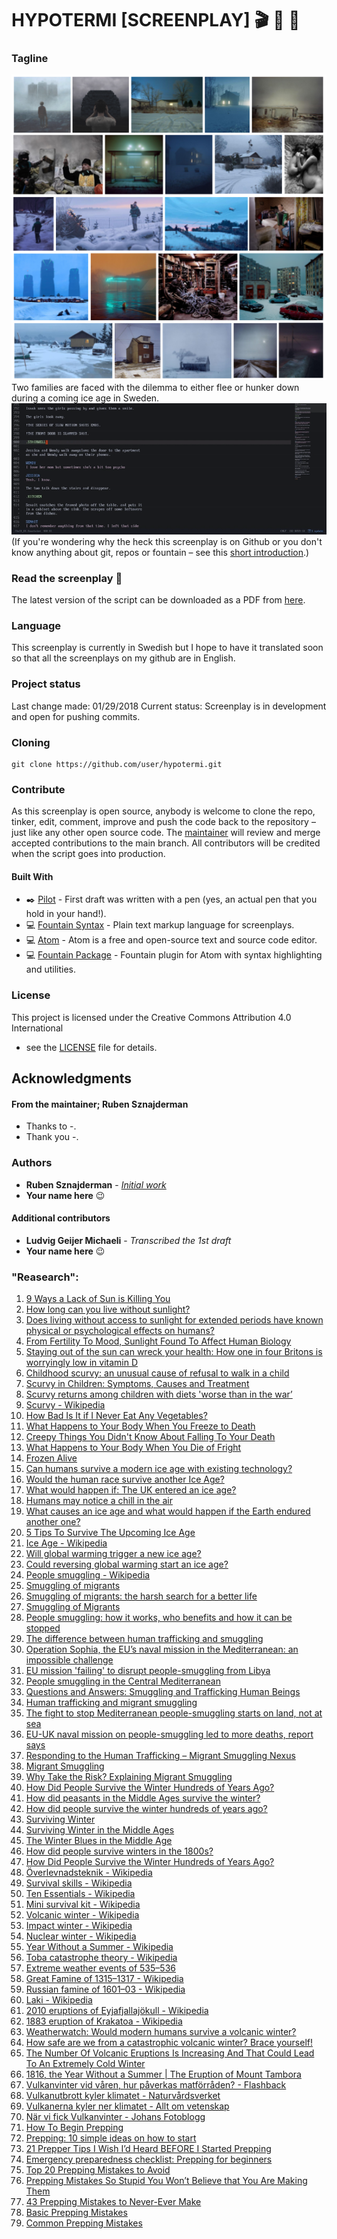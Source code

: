 # HYPOTERMI [SCREENPLAY] :clapper: :movie_camera: :page_with_curl:

### Tagline
![hypotermi-moodboard](hypotermi-moodboard.png?raw=true)     
Two families are faced with the dilemma to either flee or hunker down during a coming ice age in Sweden. 
![screencapture](screencapture.gif?raw=true)     
(If you're wondering why the heck this screenplay is on Github or you don't know anything about git, repos or fountain – see this [short introduction](http://rubensznajderman.com/fountain-noobs).)

### Read the screenplay :page_facing_up:

The latest version of the script can be downloaded as a PDF from [here](https://github.com/user/repo/blob/master/hypotermi.pdf).

### Language
This screenplay is currently in Swedish but I hope to have it translated soon so that all the screenplays on my github are in English. 

### Project status
Last change made: 01/29/2018
Current status: Screenplay is in development and open for pushing commits. 

### Cloning

```
git clone https://github.com/user/hypotermi.git
```

### Contribute
As this screenplay is open source, anybody is welcome to clone the repo, tinker, edit, comment, improve and push the code back to the repository – just like any other open source code. The [maintainer](https://github.com/rubensz) will review and merge accepted contributions to the main branch. All contributors will be credited when the script goes into production. 

#### Built With
* :black_nib: [Pilot](https://www.jetpens.com/Pilot-Metropolitan-Fountain-Pens/ct/1706) - First draft was written with a pen (yes, an actual pen that you hold in your hand!). 
* :computer: [Fountain Syntax](https://fountain.io/syntax) - Plain text markup language for screenplays.
* :computer: [Atom](https://atom.io/) - Atom is a free and open-source text and source code editor.
* :computer: [Fountain Package](https://atom.io/packages/fountain) - Fountain plugin for Atom with syntax highlighting and utilities.

### License

This project is licensed under the Creative Commons Attribution 4.0 International
 - see the [LICENSE](LICENSE) file for details.

## Acknowledgments

#### From the maintainer; Ruben Sznajderman

* Thanks to -.
* Thank you -.

### Authors
* **Ruben Sznajderman** - [*Initial work*](https://www.dropbox.com/s/firstdrafthere) 
* **Your name here** :wink:

#### Additional contributors
* **Ludvig Geijer Michaeli** - *Transcribed the 1st draft*
* **Your name here** :wink:

### "Reasearch":

1. [9 Ways a Lack of Sun is Killing You](https://www.sunsprite.com/blog/9-ways-a-lack-of-sun-is-killing-you/)
2. [How long can you live without sunlight?](http://www.startribune.com/how-long-can-you-live-without-sunlight/166280516/)
3. [Does living without access to sunlight for extended periods have known physical or psychological effects on humans?](https://worldbuilding.stackexchange.com/questions/394/does-living-without-access-to-sunlight-for-extended-periods-have-known-physical)
4. [From Fertility To Mood, Sunlight Found To Affect Human Biology](https://www.nytimes.com/1981/06/23/science/from-fertility-to-mood-sunlight-found-to-affect-human-biology.html)
5. [Staying out of the sun can wreck your health: How one in four Britons is worryingly low in vitamin D](https://www.dailymail.co.uk/health/article-2120719/Staying-sun-wreck-health.html)
6. [Childhood scurvy: an unusual cause of refusal to walk in a child](https://ped-rheum.biomedcentral.com/articles/10.1186/s12969-015-0020-1)
7. [Scurvy in Children: Symptoms, Causes and Treatment](https://parentinghealthybabies.com/scurvy-children-symptoms-causes-treatment/)
8. [Scurvy returns among children with diets 'worse than in the war’](https://www.telegraph.co.uk/news/health/news/10158690/Scurvy-returns-among-children-with-diets-worse-than-in-the-war.html)
9. [Scurvy - Wikipedia](https://en.wikipedia.org/wiki/Scurvy)
10. [How Bad Is It if I Never Eat Any Vegetables?](https://www.vice.com/en_us/article/mgxgep/how-bad-is-it-if-i-never-eat-any-vegetables)
11. [What Happens to Your Body When You Freeze to Death](https://www.ranker.com/list/what-happens-to-your-body-when-you-freeze/katherine-ripley)
12. [Creepy Things You Didn't Know About Falling To Your Death](https://www.ranker.com/list/what-its-like-to-fall-to-your-demise/katherine-ripley)
13. [What Happens to Your Body When You Die of Fright](https://www.ranker.com/list/what-is-dying-of-fright-like/rylee_en)
14. [Frozen Alive](https://www.outsideonline.com/2152131/freezing-death)
15. [Can humans survive a modern ice age with existing technology?](https://www.quora.com/Can-humans-survive-a-modern-ice-age-with-existing-technology)
16. [Would the human race survive another Ice Age?](https://www.quora.com/Would-the-human-race-survive-another-Ice-Age)
17. [What would happen if: The UK entered an ice age?](https://www.wired.co.uk/article/what-would-happen-if-the-uk-entered-an-ice-age)
18. [Humans may notice a chill in the air](https://www.theguardian.com/environment/2012/sep/30/ice-age-human-survival-alice-roberts)
19. [What causes an ice age and what would happen if the Earth endured another one?](https://www.abc.net.au/news/science/2016-06-15/what-is-an-ice-age-explainer/7185002)
20. [5 Tips To Survive The Upcoming Ice Age](https://www.science20.com/science_20/5_tips_survive_upcoming_ice_age-87591)
21. [Ice Age - Wikipedia](https://en.wikipedia.org/wiki/Ice_age)
22. [Will global warming trigger a new ice age?](https://www.theguardian.com/environment/2003/nov/13/comment.research)
23. [Could reversing global warming start an ice age?](https://science.howstuffworks.com/environmental/green-science/question780.html)
24. [People smuggling - Wikipedia](https://en.wikipedia.org/wiki/People_smuggling)
25. [Smuggling of migrants](https://migrationdataportal.org/themen/menschenschmuggel)
26. [Smuggling of migrants: the harsh search for a better life](https://www.unodc.org/toc/en/crimes/migrant-smuggling.html)
27. [Smuggling of Migrants](https://www.unodc.org/documents/human-trafficking/Migrant-Smuggling/Smuggling_of_Migrants_A_Global_Review.pdf)
28. [People smuggling: how it works, who benefits and how it can be stopped](https://www.theguardian.com/global-development/2015/jul/31/people-smuggling-how-works-who-benefits-and-how-to-put-stop)
29. [The difference between human trafficking and smuggling](https://eu.dailyworld.com/story/opinion/columnists/2017/09/06/difference-between-human-trafficking-and-smuggling/621095001/)
30. [Operation Sophia, the EU’s naval mission in the Mediterranean: an impossible challenge](https://publications.parliament.uk/pa/ld201516/ldselect/ldeucom/144/144.pdf)
31. [EU mission 'failing' to disrupt people-smuggling from Libya](https://www.bbc.com/news/world-europe-36283316)
32. [People smuggling in the Central Mediterranean](https://frontex.europa.eu/media-centre/focus/people-smuggling-in-the-central-mediterranean-t1XR06)
33. [Questions and Answers: Smuggling and Trafficking Human Beings](https://reliefweb.int/report/world/questions-and-answers-smuggling-and-trafficking-human-beings)
34. [Human trafficking and migrant smuggling](https://www.unodc.org/e4j/en/secondary/human-trafficking-and-migrant-smuggling.html)
35. [The fight to stop Mediterranean people-smuggling starts on land, not at sea](https://www.theguardian.com/commentisfree/2017/jul/13/mediterranean-people-smuggling-sea-lords-inquiry-uk-eu-ngo#comments)
36. [EU-UK naval mission on people-smuggling led to more deaths, report says](https://www.theguardian.com/world/2017/jul/11/eu-naval-tactics-operation-sophia-stop-people-smuggling-cause-more-deaths-report-says)
37. [Responding to the Human Trafficking – Migrant Smuggling Nexus](https://reliefweb.int/sites/reliefweb.int/files/resources/Reitano-McCormack-Trafficking-Smuggling-Nexus-in-Libya-July-2018.pdf)
38. [Migrant Smuggling](https://ec.europa.eu/home-affairs/what-we-do/policies/irregular-migration-return-policy/facilitation-irregular-migration_en)
39. [Why Take the Risk? Explaining Migrant Smuggling](https://link.springer.com/chapter/10.1057/9780230307155_4)	
40. [How Did People Survive the Winter Hundreds of Years Ago?](https://blogs.ancestry.com/cm/how-did-people-survive-the-winter-years-ago/)
41. [How did peasants in the Middle Ages survive the winter?](https://ask.metafilter.com/266935/How-did-peasants-in-the-Middle-Ages-survive-the-winter)
42. [How did people survive the winter hundreds of years ago?](https://www.reddit.com/r/AskReddit/comments/fcd48/how_did_people_survive_the_winter_hundreds_of/)
43. [Surviving Winter](https://britabroad1.wordpress.com/2015/12/15/surviving-winter-in-the-middle-ages/)
44. [Surviving Winter in the Middle Ages](https://www.medievalists.net/2015/12/surviving-winter-in-the-middle-ages/)
45. [The Winter Blues in the Middle Age](https://www.medievalists.net/2019/01/the-winter-blues-in-the-middle-ages/)
46. [How did people survive winters in the 1800s?](https://www.quora.com/How-did-people-survive-winters-in-the-1800s-How-did-they-cook-food-What-did-they-generally-eat-Did-they-store-food-or-would-they-travel-long-distances-to-get-it)
47. [How Did People Survive the Winter Hundreds of Years Ago?](https://blogs.ancestry.com/cm/how-did-people-survive-the-winter-years-ago/)
48. [Överlevnadsteknik - Wikipedia](https://sv.wikipedia.org/wiki/%C3%96verlevnadsteknik)
49. [Survival skills - Wikipedia](https://en.wikipedia.org/wiki/Survival_skills)
50. [Ten Essentials - Wikipedia](https://en.wikipedia.org/wiki/Ten_Essentials)
51. [Mini survival kit - Wikipedia](https://en.wikipedia.org/wiki/Mini_survival_kit)
52. [Volcanic winter - Wikipedia](https://en.wikipedia.org/wiki/Volcanic_winter)
53. [Impact winter - Wikipedia](https://en.wikipedia.org/wiki/Impact_winter)
54. [Nuclear winter - Wikipedia](https://en.wikipedia.org/wiki/Nuclear_winter)
55. [Year Without a Summer - Wikipedia](https://en.wikipedia.org/wiki/Year_Without_a_Summer)
56. [Toba catastrophe theory - Wikipedia](https://en.wikipedia.org/wiki/Toba_catastrophe_theory)
57. [Extreme weather events of 535–536](https://en.wikipedia.org/wiki/Extreme_weather_events_of_535%E2%80%93536)
58. [Great Famine of 1315–1317 - Wikipedia](https://en.wikipedia.org/wiki/Great_Famine_of_1315%E2%80%931317)
59. [Russian famine of 1601–03 - Wikipedia](https://en.wikipedia.org/wiki/Russian_famine_of_1601%E2%80%9303)
60. [Laki - Wikipedia](https://en.wikipedia.org/wiki/Laki)
61. [2010 eruptions of Eyjafjallajökull - Wikipedia](https://en.wikipedia.org/wiki/2010_eruptions_of_Eyjafjallaj%C3%B6kull)
62. [1883 eruption of Krakatoa - Wikipedia](https://en.wikipedia.org/wiki/1883_eruption_of_Krakatoa)
63. [Weatherwatch: Would modern humans survive a volcanic winter?](https://www.theguardian.com/news/2012/nov/30/weatherwatch-volcano-ash-winter-eruption)
64. [How safe are we from a catastrophic volcanic winter? Brace yourself!](https://independentaustralia.net/environment/environment-display/how-safe-are-we-from-a-catastrophic-volcanic-winter-brace-yourself,8858)
65. [The Number Of Volcanic Eruptions Is Increasing And That Could Lead To An Extremely Cold Winter](http://theeconomiccollapseblog.com/archives/the-number-of-volcanic-eruptions-is-increasing-and-that-could-lead-to-an-extremely-cold-winter)
66. [1816, the Year Without a Summer | The Eruption of Mount Tambora](https://www.headstuff.org/culture/history/mount-tambora-1816-eruption/)
67. [Vulkanvinter vid våren, hur påverkas matförråden? - Flashback](https://www.flashback.org/t1862676)
68. [Vulkanutbrott kyler klimatet - Naturvårdsverket](https://www.naturvardsverket.se/Sa-mar-miljon/Klimat-och-luft/Klimat/Darfor-blir-det-varmare/Vulkanutbrott-kyler-klimatet/)
69. [Vulkanerna kyler ner klimatet - Allt om vetenskap](https://tomaslindblad.se/Fornyade/Vulkaner.html)
70. [När vi fick Vulkanvinter - Johans Fotoblogg](https://johansfotoblogg.blogspot.com/2016/07/nar-vi-fick-vulkanvinter.html)
71. [How To Begin Prepping](https://besurvival.com/guides/how-to-begin-prepping)
72. [Prepping: 10 simple ideas on how to start](https://graywolfsurvival.com/1779/prepping-10-simple-ideas-start/)
73. [21 Prepper Tips I Wish I’d Heard BEFORE I Started Prepping](https://urbansurvivalsite.com/prepper-tips-i-wish-id-heard-before-i-started-prepping/)
74. [Emergency preparedness checklist: Prepping for beginners](https://theprepared.com/prepping-basics/guides/emergency-preparedness-checklist-prepping-beginners/)
75. [Top 20 Prepping Mistakes to Avoid](https://urbansurvivalsite.com/prepping-mistakes/)
76. [Prepping Mistakes So Stupid You Won’t Believe that You Are Making Them](https://www.primalsurvivor.net/prepping-mistakes/)
77. [43 Prepping Mistakes to Never-Ever Make](https://www.survivalsullivan.com/prepping-mistakes-all-of-them-are-here/)
78. [Basic Prepping Mistakes](https://www.ukpreppersguide.co.uk/basic-prepping-mistakes/)
79. [Common Prepping Mistakes](https://www.happypreppers.com/mistakes.html)

